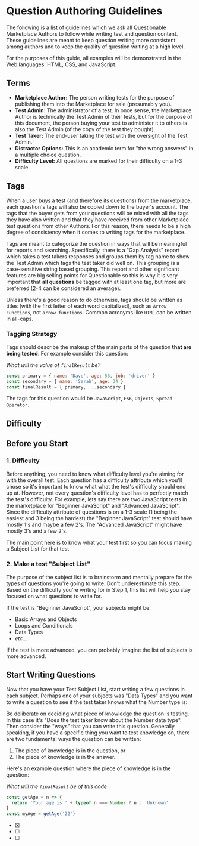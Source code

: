 # Question Authoring Guidelines

The following is a list of guidelines which we ask all Questionable Marketplace Authors to follow while writing test and question content. These guidelines are meant to keep question writing more consistent among authors and to keep the quality of question writing at a high level.

For the purposes of this guide, all examples will be demonstrated in the Web languages: HTML, CSS, and JavaScript.

## Terms

- **Marketplace Author:** The person writing tests for the purpose of publishing them into the Marketplace for sale (presumably you).
- **Test Admin:** The administrator of a test. In once sense, the Marketplace Author is technically the Test Admin of their tests, but for the purpose of this document, the person buying your test to administer it to others is also the Test Admin (of the copy of the test they bought).
- **Test Taker:** The end-user taking the test with the oversight of the Test Admin.
- **Distractor Options:** This is an academic term for "the wrong answers" in a multiple choice question.
- **Difficulty Level:** All questions are marked for their difficulty on a 1-3 scale.

## Tags

When a user buys a test (and therefore its questions) from the marketplace, each question's tags will also be copied down to the buyer's account. The tags that the buyer gets from your questions will be mixed with all the tags they have also written and that they have received from other Marketplace test questions from other Authors. For this reason, there needs to be a high degree of consistency when it comes to writing tags for the marketplace.

Tags are meant to categorize the question in ways that will be meaningful for reports and searching. Specifically, there is a "Gap Analysis" report which takes a test takers responses and groups them by tag name to show the Test Admin which tags the test taker did well on. This grouping is a case-sensitive string based grouping. This report and other significant features are big selling points for Questionable so this is why it is very important that **all questions** be tagged with at least one tag, but more are preferred (2-4 can be considered an average).

Unless there's a good reason to do otherwise, tags should be written as titles (with the first letter of each word capitalized), such as `Arrow Functions`, not `arrow functions`. Common acronyms like `HTML` can be written in all-caps.

### Tagging Strategy

Tags should describe the makeup of the main parts of the question **that are being tested**. For example consider this question:

_What will the value of `finalResult` be?_

```js
const primary = { name: 'Dave', age: 56, job: 'driver' }
const secondary = { name: 'Sarah', age: 34 }
const finalResult = { primary, ...secondary }
```

The tags for this question would be `JavaScript`, `ES6`, `Objects`, `Spread Operator`.



## Difficulty




## Before you Start

### 1. Difficulty

Before anything, you need to know what difficulty level you're aiming for with the overall test. Each question has a difficulty attribute which you'll chose so it's important to know what what the test's difficulty should end up at. However, not every question's difficulty level has to perfectly match the test's difficulty. For example, lets say there are two JavaScript tests in the marketplace for "Beginner JavaScript" and "Advanced JavaScript". Since the difficulty attribute of questions is on a 1-3 scale (1 being the easiest and 3 being the hardest) the "Beginner JavaScript" test should have mostly 1's and maybe a few 2's. The "Advanced JavaScript" might have mostly 3's and a few 2's.

The main point here is to know what your test first so you can focus making a Subject List for that test

### 2. Make a test "Subject List"

The purpose of the subject list is to brainstorm and mentally prepare for the types of questions you're going to write. Don't underestimate this step. Based on the difficulty you're writing for in Step 1, this list will help you stay focused on what questions to write for.

If the test is "Beginner JavaScript", your subjects might be:
- Basic Arrays and Objects
- Loops and Conditionals
- Data Types
- _etc..._

If the test is more advanced, you can probably imagine the list of subjects is more advanced.


## Start Writing Questions

Now that you have your Test Subject List, start writing a few questions in each subject. Perhaps one of your subjects was "Data Types" and you want to write a question to see if the test taker knows what the Number type is:

Be deliberate on deciding what piece of knowledge the question is testing. In this case it's "Does the test taker know about the Number data type". Then consider the "ways" that you can write this question. Generally speaking, if you have a specific thing you want to test knowledge on, there are two fundamental ways the question can be written:

1. The piece of knowledge is in the question, or
2. The piece of knowledge is in the answer.

Here's an example question where the piece of knowledge is in the question:

_What will the `finalResult` be of this code_
```js
const getAge = n => {
  return 'Your age is ' + typeof n === Number ? n : 'Unknown'
}
const myAge = getAge('22')
```

- [x]
- [ ]
- [ ]
